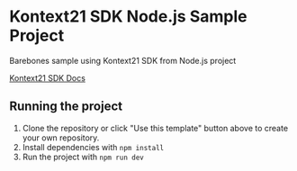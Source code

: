 # Kontext21 SDK Node.js Sample Project

Barebones sample using Kontext21 SDK from Node.js project

[Kontext21 SDK Docs](https://docs.kontext21.com)

## Running the project

1. Clone the repository or click "Use this template" button above to create your own repository. 
2. Install dependencies with `npm install`
3. Run the project with `npm run dev`


